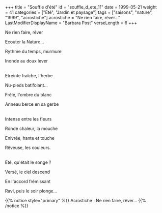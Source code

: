 +++
title = "Souffle d'été"
id = "souffle_d_ete_11"
date = 1999-05-21
weight = 41
categories = ["Eté", "Jardin et paysage"]
tags = ["saisons", "nature", "1999", "acrostiche"]
acrostiche = "Ne rien faire, rêver..."
LastModifierDisplayName = "Barbara Post"
verseLength = 6
+++

Ne rien faire, rêver

Ecouter la Nature...

Rythme du temps, murmure

Inonde au doux lever

 \
Etreinte fraîche, l'herbe

Nu-pieds batifolant...

Frêle, l'ombre du blanc

Anneau berce en sa gerbe

 \
Intense entre les fleurs

Ronde chaleur, la mouche

Enivrée, hante et touche

Rêveuse, les couleurs.

 \
Eté, qu'était le songe ?

Versé, le ciel descend

En l'accord frémissant

Ravi, puis le soir plonge...

{{% notice style="primary" %}}
Acrostiche : Ne rien faire, rêver...
{{% /notice %}}
